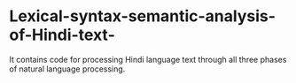 # Lexical-syntax-semantic-analysis-of-Hindi-text-
It contains code for processing Hindi language text through all three phases of natural language processing.
